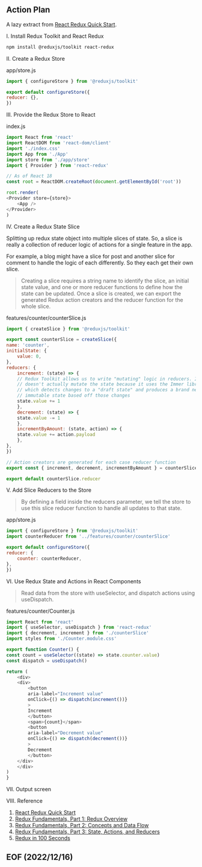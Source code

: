 
## Action Plan 

A lazy extract from [React Redux Quick Start](https://react-redux.js.org/tutorials/quick-start). 


I. Install Redux Toolkit and React Redux
```bash
npm install @reduxjs/toolkit react-redux
```


II. Create a Redux Store

app/store.js
```javascript
import { configureStore } from '@reduxjs/toolkit'

export default configureStore({
reducer: {},
})
```


III. Provide the Redux Store to React

index.js
```javascript
import React from 'react'
import ReactDOM from 'react-dom/client'
import './index.css'
import App from './App'
import store from './app/store'
import { Provider } from 'react-redux'

// As of React 18
const root = ReactDOM.createRoot(document.getElementById('root'))

root.render(
<Provider store={store}>
    <App />
</Provider>
)
```


IV. Create a Redux State Slice

Splitting up redux state object into multiple slices of state. So, a slice is really a collection of reducer logic of actions for a single feature in the app. 

For example, a blog might have a slice for post and another 
slice for comment to handle the logic of each differently. 
So they each get their own slice. 

> Creating a slice requires a string name to identify the slice, an initial state value, and one or more reducer functions to define how the state can be updated. Once a slice is created, we can export the generated Redux action creators and the reducer function for the whole slice.

features/counter/counterSlice.js
```javascript
import { createSlice } from '@reduxjs/toolkit'

export const counterSlice = createSlice({
name: 'counter',
initialState: {
    value: 0,
},
reducers: {
    increment: (state) => {
    // Redux Toolkit allows us to write "mutating" logic in reducers. It
    // doesn't actually mutate the state because it uses the Immer library,
    // which detects changes to a "draft state" and produces a brand new
    // immutable state based off those changes
    state.value += 1
    },
    decrement: (state) => {
    state.value -= 1
    },
    incrementByAmount: (state, action) => {
    state.value += action.payload
    },
},
})

// Action creators are generated for each case reducer function
export const { increment, decrement, incrementByAmount } = counterSlice.actions

export default counterSlice.reducer
```

V. Add Slice Reducers to the Store

> By defining a field inside the reducers parameter, we tell the store to use this slice reducer function to handle all updates to that state.

app/store.js
```javascript
import { configureStore } from '@reduxjs/toolkit'
import counterReducer from '../features/counter/counterSlice'

export default configureStore({
reducer: {
    counter: counterReducer,
},
})
```


VI. Use Redux State and Actions in React Components

> Read data from the store with useSelector, and dispatch actions using useDispatch. 

features/counter/Counter.js
```javascript
import React from 'react'
import { useSelector, useDispatch } from 'react-redux'
import { decrement, increment } from './counterSlice'
import styles from './Counter.module.css'

export function Counter() {
const count = useSelector((state) => state.counter.value)
const dispatch = useDispatch()

return (
    <div>
    <div>
        <button
        aria-label="Increment value"
        onClick={() => dispatch(increment())}
        >
        Increment
        </button>
        <span>{count}</span>
        <button
        aria-label="Decrement value"
        onClick={() => dispatch(decrement())}
        >
        Decrement
        </button>
    </div>
    </div>
)
}
```

VII. Output screen 


VIII. Reference 
1. [React Redux Quick Start](https://react-redux.js.org/tutorials/quick-start)
2. [Redux Fundamentals, Part 1: Redux Overview](https://redux.js.org/tutorials/fundamentals/part-1-overview)
3. [Redux Fundamentals, Part 2: Concepts and Data Flow](https://redux.js.org/tutorials/fundamentals/part-2-concepts-data-flow)
4. [Redux Fundamentals, Part 3: State, Actions, and Reducers](https://redux.js.org/tutorials/fundamentals/part-3-state-actions-reducers)
5. [Redux in 100 Seconds](https://youtu.be/_shA5Xwe8_4)


## EOF (2022/12/16)